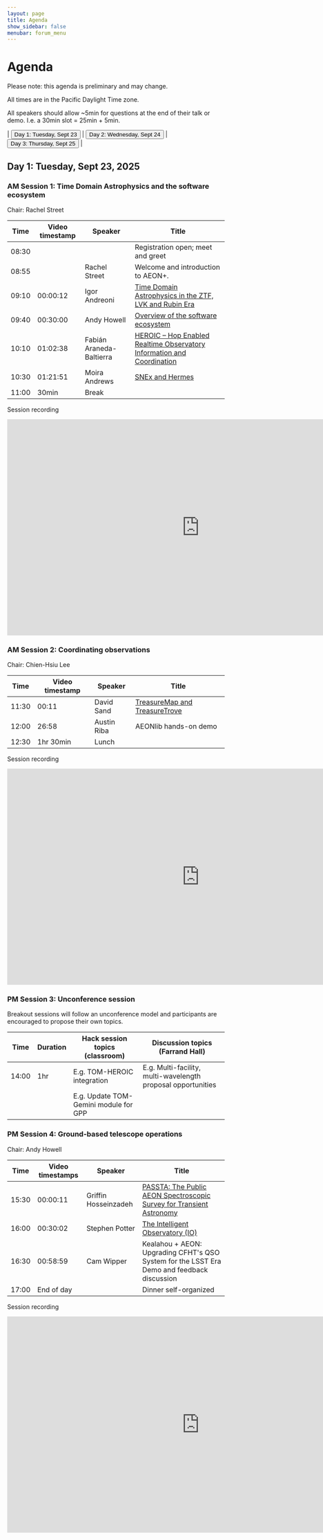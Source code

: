 ```yaml
---
layout: page
title: Agenda
show_sidebar: false
menubar: forum_menu
---
```


# Agenda
Please note: this agenda is preliminary and may change. 

All times are in the Pacific Daylight Time zone.  

All speakers should allow ~5min for questions at the end of their talk or demo.  I.e. a 30min slot = 25min + 5min. 

| <a href="/observatories_forum/agenda/"><button type="button">Day 1: Tuesday, Sept 23</button></a> | <a href="/observatories_forum/agenda2/"><button type="button">Day 2: Wednesday, Sept 24</button></a> | <a href="/observatories_forum/agenda3/"><button type="button">Day 3: Thursday, Sept 25</button></a> |

## Day 1: Tuesday, Sept 23, 2025
### AM Session 1: Time Domain Astrophysics and the software ecosystem
Chair: Rachel Street

| Time   | Video timestamp | Speaker                  | Title                                                                                                                                                           |
|--------|-----------------|--------------------------|-----------------------------------------------------------------------------------------------------------------------------------------------------------------|
| 08:30  |                 |                          | Registration open; meet and greet                                                                                                                               |
| 08:55	 | 	               | Rachel Street	           | Welcome and introduction to AEON+.                                                                                                                              |
| 09:10	 | 00:00:12	       | Igor Andreoni	           | [Time Domain Astrophysics in the ZTF, LVK and Rubin Era](https://drive.google.com/file/d/1Os9bimh1xb1rfrxJ7Tw-9C-tOLrZjLVw/view?usp=drive_link)                 |
| 09:40	 | 00:30:00	       | Andy Howell	             | [Overview of the software ecosystem](https://drive.google.com/file/d/1yCs-d14uYMEKoBsoyiTErPCyVay9KTEm/view?usp=drive_link)                                     |
| 10:10	 | 01:02:38	       | Fabián Araneda-Baltierra	 | [HEROIC – Hop Enabled Realtime Observatory Information and Coordination](https://drive.google.com/file/d/14plbNcvbcacVvvXfYQ3fsmk12F23uZoV/view?usp=drive_link) |
| 10:30	 | 01:21:51	       | Moira Andrews	           | [SNEx and Hermes](https://drive.google.com/file/d/1OW7iVM4deZehR-5NgVL8HxZ47MBabSUY/view?usp=drive_link)                                                        |
| 11:00  | 30min           | Break                    |

Session recording
<iframe width="889" height="500" src="https://www.youtube.com/embed/krGWPkO9FU4" title="Observatories Forum 2025: Day1, Session1" frameborder="0" allow="accelerometer; autoplay; clipboard-write; encrypted-media; gyroscope; picture-in-picture; web-share" referrerpolicy="strict-origin-when-cross-origin" allowfullscreen></iframe>

### AM Session 2: Coordinating observations				
Chair: Chien-Hsiu Lee

| Time  | Video timestamp | Speaker | Title                                                                                                                  |
|-------|-----------------| ------- |------------------------------------------------------------------------------------------------------------------------|
| 11:30	| 00:11	          | David Sand	| [TreasureMap and TreasureTrove](https://drive.google.com/file/d/1jhsnfmp0cbvJ-mJUs3aP0YHiSf0LJ7WL/view?usp=drive_link) |
| 12:00	| 26:58           | Austin Riba	| AEONlib hands-on demo                                                                                                  |
| 12:30	| 1hr 30min	      | Lunch			|

Session recording
<iframe width="889" height="500" src="https://www.youtube.com/embed/ekzESdogtPU" title="Observatories Forum 2025: Day1, Session2" frameborder="0" allow="accelerometer; autoplay; clipboard-write; encrypted-media; gyroscope; picture-in-picture; web-share" referrerpolicy="strict-origin-when-cross-origin" allowfullscreen></iframe>

### PM Session 3: Unconference session
Breakout sessions will follow an unconference model and participants are encouraged to propose their own topics.

| Time  | Duration | Hack session topics (classroom)          | Discussion topics (Farrand Hall)	                                 |
|-------| -------- |------------------------------------------|-------------------------------------------------------------------|
| 14:00	| 1hr 	| E.g. TOM-HEROIC integration	             | E.g. Multi-facility, multi-wavelength proposal opportunities 				 |
| 		| 		| E.g. Update TOM-Gemini module for GPP			 |                                                                   |	

### PM Session 4: Ground-based telescope operations							
Chair: Andy Howell

| Time  | Video timestamps | Speaker | Title                                                                                                                                                                            |
|-------|------------------| ------- |----------------------------------------------------------------------------------------------------------------------------------------------------------------------------------|
| 15:30	| 00:00:11         | Griffin Hosseinzadeh	| [PASSTA: The Public AEON Spectroscopic Survey for Transient Astronomy](https://drive.google.com/file/d/14__IB0kawbnPj9zdQI1JH_UgI7oOogdt/view?usp=drive_link)	                   |				
| 16:00	| 00:30:02         | Stephen Potter	| [The Intelligent Observatory (IO)](https://docs.google.com/presentation/d/1rJFxBMwJHG9oqfyeB77omSM9GXN9_sju/edit?usp=drive_link&ouid=116755335466254621154&rtpof=true&sd=true) 	 |	
| 16:30	| 00:58:59         | Cam Wipper	| Kealahou + AEON: Upgrading CFHT's QSO System for the LSST Era	Demo and feedback discussion	                                                                                      |			
| 17:00	| End of day       | | Dinner self-organized		                                                                                                                                                          |

Session recording
<iframe width="889" height="500" src="https://www.youtube.com/embed/MAngDUIoTOQ" title="Observatories Forum 2025: Day1, Session4" frameborder="0" allow="accelerometer; autoplay; clipboard-write; encrypted-media; gyroscope; picture-in-picture; web-share" referrerpolicy="strict-origin-when-cross-origin" allowfullscreen></iframe>
